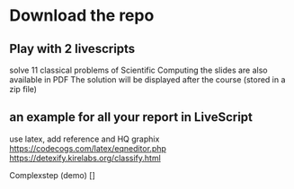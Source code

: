 # Download the repo


## Play with 2 livescripts

solve 11 classical problems of Scientific Computing
the slides are also available in PDF
The solution will be displayed after the course (stored in a zip file)

## an example for all your report in LiveScript
use latex, add reference and HQ graphix
https://codecogs.com/latex/eqneditor.php
https://detexify.kirelabs.org/classify.html

Complexstep (demo) []
